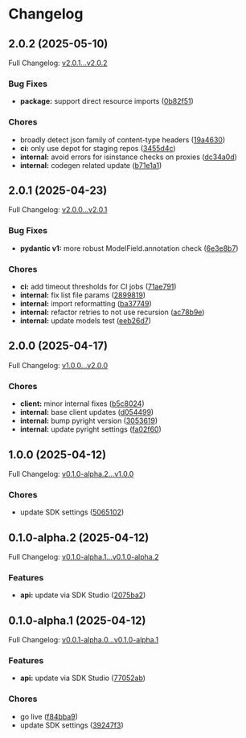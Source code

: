 # Changelog

## 2.0.2 (2025-05-10)

Full Changelog: [v2.0.1...v2.0.2](https://github.com/deepcode-ai/deepcode-python/compare/v2.0.1...v2.0.2)

### Bug Fixes

* **package:** support direct resource imports ([0b82f51](https://github.com/deepcode-ai/deepcode-python/commit/0b82f51eb5e9872b3878f5d3f90ed133aba01d89))


### Chores

* broadly detect json family of content-type headers ([19a4630](https://github.com/deepcode-ai/deepcode-python/commit/19a4630c223ccf62f1455d731a7ee6dc4b857fa6))
* **ci:** only use depot for staging repos ([3455d4c](https://github.com/deepcode-ai/deepcode-python/commit/3455d4c1e104e7ed692981900cf6b3b16b9f8c2c))
* **internal:** avoid errors for isinstance checks on proxies ([dc34a0d](https://github.com/deepcode-ai/deepcode-python/commit/dc34a0d81a4494978c8dd7de0ed1a0cf62d6178b))
* **internal:** codegen related update ([b71e1a1](https://github.com/deepcode-ai/deepcode-python/commit/b71e1a1173375c654ed9538599e56d13abfa355c))

## 2.0.1 (2025-04-23)

Full Changelog: [v2.0.0...v2.0.1](https://github.com/deepcode-ai/deepcode-python/compare/v2.0.0...v2.0.1)

### Bug Fixes

* **pydantic v1:** more robust ModelField.annotation check ([6e3e8b7](https://github.com/deepcode-ai/deepcode-python/commit/6e3e8b737f65d60f4087b435e388d8d8b8e61d71))


### Chores

* **ci:** add timeout thresholds for CI jobs ([71ae791](https://github.com/deepcode-ai/deepcode-python/commit/71ae791e030afd09bbfbca68b2926cc4e51a5869))
* **internal:** fix list file params ([2899819](https://github.com/deepcode-ai/deepcode-python/commit/2899819d1a93be2b0dcc7f6dcfde07b10ac189be))
* **internal:** import reformatting ([ba37749](https://github.com/deepcode-ai/deepcode-python/commit/ba377490733f895db091245d4499f6b3764d3053))
* **internal:** refactor retries to not use recursion ([ac78b9e](https://github.com/deepcode-ai/deepcode-python/commit/ac78b9ecf7ba5d1bfc7962ad0fdd7a978a3186ba))
* **internal:** update models test ([eeb26d7](https://github.com/deepcode-ai/deepcode-python/commit/eeb26d7f7bb7c7767616b914169391a1aa0ee9f8))

## 2.0.0 (2025-04-17)

Full Changelog: [v1.0.0...v2.0.0](https://github.com/deepcode-ai/deepcode-python/compare/v1.0.0...v2.0.0)

### Chores

* **client:** minor internal fixes ([b5c8024](https://github.com/deepcode-ai/deepcode-python/commit/b5c802419bc5af1e8b250931e5afa0ee0582854b))
* **internal:** base client updates ([d054499](https://github.com/deepcode-ai/deepcode-python/commit/d054499ae1b53f9d7f11c8b8aa523e4cf9ed4c52))
* **internal:** bump pyright version ([3053619](https://github.com/deepcode-ai/deepcode-python/commit/3053619cde6ed3c3efa774f0a8adb44cc2972a10))
* **internal:** update pyright settings ([fa02f60](https://github.com/deepcode-ai/deepcode-python/commit/fa02f6008ecda5c33dc64b024e40e3c6dfdbf067))

## 1.0.0 (2025-04-12)

Full Changelog: [v0.1.0-alpha.2...v1.0.0](https://github.com/deepcode-ai/deepcode-python/compare/v0.1.0-alpha.2...v1.0.0)

### Chores

* update SDK settings ([5065102](https://github.com/deepcode-ai/deepcode-python/commit/50651029711dcc526d244d0519ab456e4caf1aed))

## 0.1.0-alpha.2 (2025-04-12)

Full Changelog: [v0.1.0-alpha.1...v0.1.0-alpha.2](https://github.com/deepcode-ai/deepcode-python/compare/v0.1.0-alpha.1...v0.1.0-alpha.2)

### Features

* **api:** update via SDK Studio ([2075ba2](https://github.com/deepcode-ai/deepcode-python/commit/2075ba2894cbad633fb647c1627a3652d5645e71))

## 0.1.0-alpha.1 (2025-04-12)

Full Changelog: [v0.0.1-alpha.0...v0.1.0-alpha.1](https://github.com/deepcode-ai/deepcode-python/compare/v0.0.1-alpha.0...v0.1.0-alpha.1)

### Features

* **api:** update via SDK Studio ([77052ab](https://github.com/deepcode-ai/deepcode-python/commit/77052ab4747b024d9139b1ef7b642318abc50fda))


### Chores

* go live ([f84bba9](https://github.com/deepcode-ai/deepcode-python/commit/f84bba933078d40d20cb0fc18e56292fff3bba42))
* update SDK settings ([39247f3](https://github.com/deepcode-ai/deepcode-python/commit/39247f3de7b73b0d338bb0e6b8ca6cd6760720a3))
